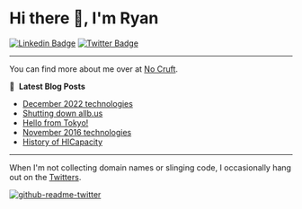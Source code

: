 # Hi there 👋, I'm Ryan

[![Linkedin Badge](https://img.shields.io/badge/-ryankanno-blue?style=flat-square&logo=Linkedin&logoColor=white&link=https://www.linkedin.com/in/ryankanno/)](https://www.linkedin.com/in/ryankanno/)
[![Twitter Badge](https://img.shields.io/badge/-@ryankanno-1ca0f1?style=flat-square&labelColor=1ca0f1&logo=twitter&logoColor=white&link=https://twitter.com/ryankanno)](https://twitter.com/ryankanno)

---

You can find more about me over at [No Cruft](https://nocruft.com).

📕 &nbsp;**Latest Blog Posts**
<!-- BLOG-POST-LIST:START -->
- [December 2022 technologies](https://nocruft.com/2022/12/29/december-2022-technologies/)
- [Shutting down allb.us](https://nocruft.com/2020/02/09/shutting-down-allbus/)
- [Hello from Tokyo!](https://nocruft.com/2018/08/28/hello-from-tokyo/)
- [November 2016 technologies](https://nocruft.com/2016/11/16/november-2016-technologies/)
- [History of HICapacity](https://nocruft.com/2016/06/19/history-of-hicapacity/)
<!-- BLOG-POST-LIST:END -->

---

When I'm not collecting domain names or slinging code, I occasionally hang out on the [Twitters](https://twitter.com/ryankanno).

[![github-readme-twitter](https://github-readme-twitter.gazf.vercel.app/api?id=ryankanno)](https://twitter.com/ryankanno)
